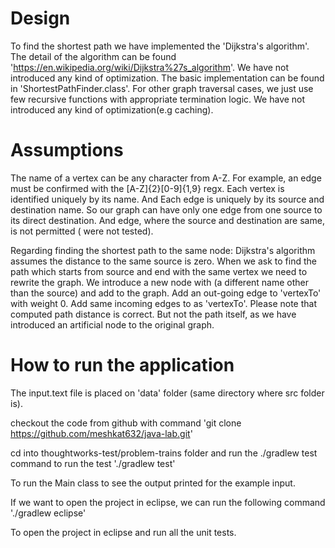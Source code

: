 # Design
To find the shortest path we have implemented the 'Dijkstra's algorithm'. 
The detail of the algorithm can be found 'https://en.wikipedia.org/wiki/Dijkstra%27s_algorithm'. 
We have not introduced any kind of optimization. The basic implementation can be found in 'ShortestPathFinder.class'.
For other graph traversal cases, we just use few recursive functions with appropriate termination logic. We have not introduced any kind of optimization(e.g caching). 

# Assumptions
The name of a vertex can be any character from A-Z. For example, an edge must be confirmed with the [A-Z]{2}[0-9]{1,9} regx. 
Each vertex is identified uniquely by its name. And Each edge is uniquely by its source and destination name. So our graph can have only one edge from one source to its direct destination. And edge, where the source and destination are same, is not permitted ( were not tested).  

Regarding finding the shortest path to the same node:
Dijkstra's algorithm assumes the distance to the same source is zero. When we ask to find the path which starts from source and end with the same vertex we need to rewrite the graph. 
We introduce a new node with (a different name other than the source) and add to the graph. Add an out-going edge to 'vertexTo' with weight 0.
Add same incoming edges to as 'vertexTo'. Please note that computed path distance is correct. But not the path itself, as we have introduced an artificial node to the original graph. 


# How to run the application
The input.text file is placed on 'data' folder (same directory where src folder is). 

checkout the code from github with command
'git clone https://github.com/meshkat632/java-lab.git'

cd into thoughtworks-test/problem-trains folder and run the ./gradlew test command to run the test 
'./gradlew test'

To run the Main class to see the output printed for the example input.  

If we want to open the project in eclipse, we can run the following command
'./gradlew eclipse'

To open the project in eclipse and run all the unit tests.